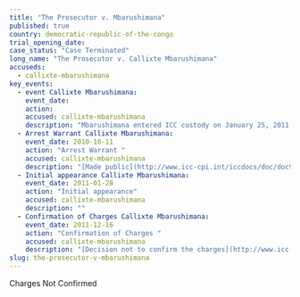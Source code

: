```yaml
---
title: "The Prosecutor v. Mbarushimana"
published: true
country: democratic-republic-of-the-congo
trial_opening_date:
case_status: "Case Terminated"
long_name: "The Prosecutor v. Callixte Mbarushimana"
accuseds:
  - callixte-mbarushimana
key_events:
  - event Callixte Mbarushimana:
    event_date:
    action:
    accused: callixte-mbarushimana
    description: "Mbarushimana entered ICC custody on January 25, 2011. Pre Trial Chamber I declined to confirm charges against him on December 16, 2011. He was released from ICC custody on December 23, 2011."
  - Arrest Warrant Callixte Mbarushimana:
    event_date: 2010-10-11
    action: "Arrest Warrant "
    accused: callixte-mbarushimana
    description: "[Made public](http://www.icc-cpi.int/iccdocs/doc/doc954979.pdf)"
  - Initial appearance Callixte Mbarushimana:
    event_date: 2011-01-28
    action: "Initial appearance"
    accused: callixte-mbarushimana
    description: ""
  - Confirmation of Charges Callixte Mbarushimana:
    event_date: 2011-12-16
    action: "Confirmation of Charges "
    accused: callixte-mbarushimana
    description: "[Decision not to confirm the charges](http://www.icc-cpi.int/iccdocs/doc/doc1286409.pdf)[](http://www.icc-cpi.int/en_menus/icc/situations%20and%20cases/situations/situation%20icc%200104/related%20cases/icc01040110/court%20records/chambers/pre%20trial%20chamber%20i/Pages/465.aspx)"
slug: the-prosecutor-v-mbarushimana
---
```


Charges Not Confirmed

